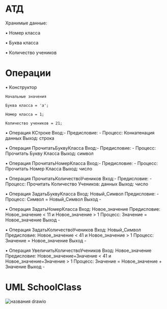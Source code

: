# АТД
Хранимые данные:

•	Номер класса

•	Буква класса

•	Количество учеников


# Операции
•	Конструктор

    Начальные значения
    
    Буква класса = 'а';
    
    Номер класса = 1;
    
    Количество учеников = 21;

•	Операция КСтроке Вход:- Предисловие: - Процесс: Конкатенация данных Выход: строка

•	Операция ПрочитатьБуквуКласса Вход:- Предисловие: - Процесс: Прочитать Букву Класса Выход: символ

•	Операция ПрочитатьНомерКласса Вход:- Предисловие: - Процесс: Прочитать Номер Класса Выход: число

•	Операция ПрочитатьКоличествоУчеников Вход:- Предисловие: - Процесс: Прочитать Количество Учеников: данных Выход: число   

•   Операция ЗадатьБуквуКласса Вход: Новый_Символ Предисловие: - Процесс: Символ = Новый_Символ Выход -

•   Операция ЗадатьНомерКласса Вход: Новое_значение Предисловие: Новое_значение < 11 и  Новое_значение > 1 Процесс: Значение = Новое_значение Выход -

•   Операция ЗадатьКоличествоУчеников Вход: Новый_Символ Предисловие: Новое_значение < 41 и  Новое_значение > 1 Процесс: Значение = Новое_значение Выход -

•   Операция УвеличитьКоличествоУчеников Вход: Новое_значение Предисловие: Новое_значение+Значение < 41 и  Новое_значение+Значение > 1 Процесс: Значение = Новое_значение + Значение Выход -

# UML SchoolClass

![названия drawio](https://github.com/Apo1on/Class/assets/147008115/5ccf9d4f-01c0-4a27-8a7a-01cf6a1e5c8f)


